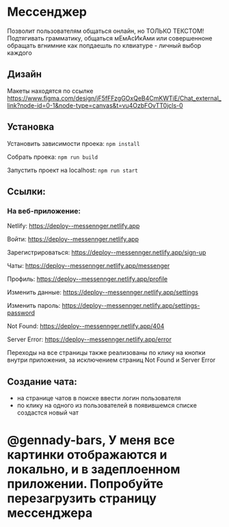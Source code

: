 # Мессенджер

Позволит пользователям общаться онлайн, но ТОЛЬКО ТЕКСТОМ! Подтягивать грамматику, общаться мЕмАсИкАми или совершенноне обращать вгнимние как попдаешль по клвиатуре - личный выбор каждого

## Дизайн

Макеты находятся по ссылке
https://www.figma.com/design/jF5fFFzgGOxQeB4CmKWTiE/Chat_external_link?node-id=0-1&node-type=canvas&t=vu4OzbFOvTT0jcls-0

## Установка

Установить зависимости проека: `npm install`

Собрать проека: `npm run build`

Запустить проект на localhost: `npm run start`

## Ссылки:

### На веб-приложение:

Netlify: https://deploy--messennger.netlify.app

Войти: https://deploy--messennger.netlify.app

Зарегистрироваться: https://deploy--messennger.netlify.app/sign-up

Чаты: https://deploy--messennger.netlify.app/messenger

Профиль: https://deploy--messennger.netlify.app/profile

Изменить данные: https://deploy--messennger.netlify.app/settings

Изменить пароль: https://deploy--messennger.netlify.app/settings-password

Not Found: https://deploy--messennger.netlify.app/404

Server Error: https://deploy--messennger.netlify.app/error

Переходы на все страницы также реализованы по клику на кнопки внутри приложения,
за исключением страниц Not Found и Server Error

## Создание чата:
* на странице чатов в поиске ввести логин пользователя
* по клику на одного из пользователей в появившемся списке создастся новый чат

# @gennady-bars, У меня все картинки отображаются и локально, и в задеплоенном приложении. Попробуйте перезагрузить страницу мессенджера

